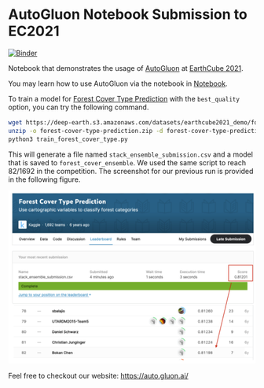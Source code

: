 # AutoGluon Notebook Submission to EC2021 

[![Binder](https://mybinder.org/badge_logo.svg)](https://mybinder.org/v2/gh/earthcube2021/ec21_shi_etal/HEAD?filepath=Xingjian_Shi_01_Automated_Machine_Learning_for_Earth_Science_via_AutoGluon.ipynb)


Notebook that demonstrates the usage of [AutoGluon](https://github.com/awslabs/autogluon) at [EarthCube 2021](https://www.earthcube.org/2021-earthcube-annual-meeting).

You may learn how to use AutoGluon via the notebook in [Notebook](./Xingjian_Shi_01_Automated_Machine_Learning_for_Earth_Science_via_AutoGluon.ipynb).

To train a model for [Forest Cover Type Prediction](https://www.kaggle.com/c/forest-cover-type-prediction/overview) with the `best_quality` option, you can try the following command.

```bash
wget https://deep-earth.s3.amazonaws.com/datasets/earthcube2021_demo/forest-cover-type-prediction.zip -O forest-cover-type-prediction.zip
unzip -o forest-cover-type-prediction.zip -d forest-cover-type-prediction
python3 train_forest_cover_type.py
```

This will generate a file named `stack_ensemble_submission.csv` and a model that is saved to `forest_cover_ensemble`. 
We used the same script to reach 82/1692 in the competition. The screenshot for our previous run is provided in the following figure.

![screenshot](forest_cover_type.png)

Feel free to checkout our website: https://auto.gluon.ai/

